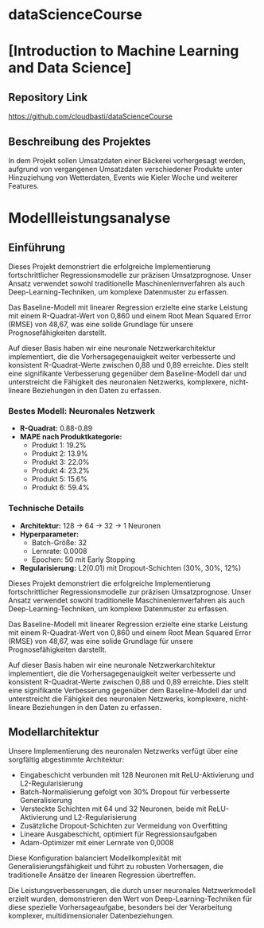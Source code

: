 # dataScienceCourse

# [Introduction to Machine Learning and Data Science]

## Repository Link
https://github.com/cloudbasti/dataScienceCourse


## Beschreibung des Projektes

In dem Projekt sollen Umsatzdaten einer Bäckerei vorhergesagt werden, aufgrund von vergangenen Umsatzdaten verschiedener Produkte unter Hinzuziehung von Wetterdaten, Events wie Kieler Woche und weiterer Features. 


# Modellleistungsanalyse

## Einführung

Dieses Projekt demonstriert die erfolgreiche Implementierung fortschrittlicher Regressionsmodelle zur präzisen Umsatzprognose. Unser Ansatz verwendet sowohl traditionelle Maschinenlernverfahren als auch Deep-Learning-Techniken, um komplexe Datenmuster zu erfassen.

Das Baseline-Modell mit linearer Regression erzielte eine starke Leistung mit einem R-Quadrat-Wert von 0,860 und einem Root Mean Squared Error (RMSE) von 48,67, was eine solide Grundlage für unsere Prognosefähigkeiten darstellt.

Auf dieser Basis haben wir eine neuronale Netzwerkarchitektur implementiert, die die Vorhersagegenauigkeit weiter verbesserte und konsistent R-Quadrat-Werte zwischen 0,88 und 0,89 erreichte. Dies stellt eine signifikante Verbesserung gegenüber dem Baseline-Modell dar und unterstreicht die Fähigkeit des neuronalen Netzwerks, komplexere, nicht-lineare Beziehungen in den Daten zu erfassen.


### Bestes Modell: Neuronales Netzwerk
* **R-Quadrat:** 0.88-0.89
* **MAPE nach Produktkategorie:**
  * Produkt 1: 19.2%
  * Produkt 2: 13.9%
  * Produkt 3: 22.0%
  * Produkt 4: 23.2%
  * Produkt 5: 15.6%
  * Produkt 6: 59.4%

### Technische Details
* **Architektur:** 128 → 64 → 32 → 1 Neuronen
* **Hyperparameter:**
  * Batch-Größe: 32
  * Lernrate: 0.0008
  * Epochen: 50 mit Early Stopping
* **Regularisierung:** L2(0.01) mit Dropout-Schichten (30%, 30%, 12%)

Dieses Projekt demonstriert die erfolgreiche Implementierung fortschrittlicher Regressionsmodelle zur präzisen Umsatzprognose. Unser Ansatz verwendet sowohl traditionelle Maschinenlernverfahren als auch Deep-Learning-Techniken, um komplexe Datenmuster zu erfassen.

Das Baseline-Modell mit linearer Regression erzielte eine starke Leistung mit einem R-Quadrat-Wert von 0,860 und einem Root Mean Squared Error (RMSE) von 48,67, was eine solide Grundlage für unsere Prognosefähigkeiten darstellt.

Auf dieser Basis haben wir eine neuronale Netzwerkarchitektur implementiert, die die Vorhersagegenauigkeit weiter verbesserte und konsistent R-Quadrat-Werte zwischen 0,88 und 0,89 erreichte. Dies stellt eine signifikante Verbesserung gegenüber dem Baseline-Modell dar und unterstreicht die Fähigkeit des neuronalen Netzwerks, komplexere, nicht-lineare Beziehungen in den Daten zu erfassen.

## Modellarchitektur

Unsere Implementierung des neuronalen Netzwerks verfügt über eine sorgfältig abgestimmte Architektur:

- Eingabeschicht verbunden mit 128 Neuronen mit ReLU-Aktivierung und L2-Regularisierung
- Batch-Normalisierung gefolgt von 30% Dropout für verbesserte Generalisierung
- Versteckte Schichten mit 64 und 32 Neuronen, beide mit ReLU-Aktivierung und L2-Regularisierung
- Zusätzliche Dropout-Schichten zur Vermeidung von Overfitting
- Lineare Ausgabeschicht, optimiert für Regressionsaufgaben
- Adam-Optimizer mit einer Lernrate von 0,0008

Diese Konfiguration balanciert Modellkomplexität mit Generalisierungsfähigkeit und führt zu robusten Vorhersagen, die traditionelle Ansätze der linearen Regression übertreffen.

Die Leistungsverbesserungen, die durch unser neuronales Netzwerkmodell erzielt wurden, demonstrieren den Wert von Deep-Learning-Techniken für diese spezielle Vorhersageaufgabe, besonders bei der Verarbeitung komplexer, multidimensionaler Datenbeziehungen.
